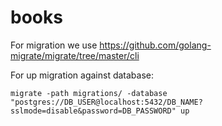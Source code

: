 # books

For migration we use https://github.com/golang-migrate/migrate/tree/master/cli

For up migration against database:
```
migrate -path migrations/ -database "postgres://DB_USER@localhost:5432/DB_NAME?sslmode=disable&password=DB_PASSWORD" up
```

